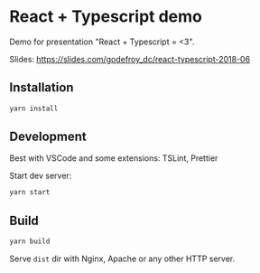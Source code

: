 # React + Typescript demo

Demo for presentation "React + Typescript = <3".

Slides: https://slides.com/godefroy_dc/react-typescript-2018-06

## Installation

```sh
yarn install
```

## Development

Best with VSCode and some extensions: TSLint, Prettier

Start dev server:

```sh
yarn start
```

## Build

```sh
yarn build
```

Serve `dist` dir with Nginx, Apache or any other HTTP server.
